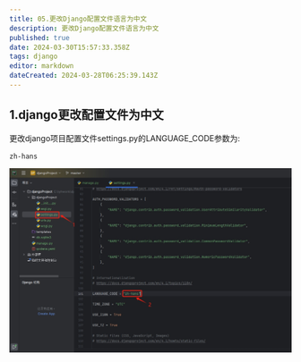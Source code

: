 ```yaml
---
title: 05.更改Django配置文件语言为中文
description: 更改Django配置文件语言为中文
published: true
date: 2024-03-30T15:57:33.358Z
tags: django
editor: markdown
dateCreated: 2024-03-28T06:25:39.143Z
---
```


## 1.django更改配置文件为中文
更改django项目配置文件settings.py的LANGUAGE_CODE参数为:
```
zh-hans
```
![django更改配置文件为中文.png](/wiki/python/django/django更改配置文件为中文.png)
